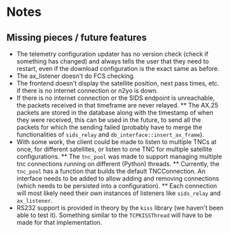 # Notes

## Missing pieces / future features

* The telemetry configuration updater has no version check (check if something has changed) and
always tells the user that they need to restart, even if the download configuration is the exact
same as before.
* The ax_listener doesn't do FCS checking.
* The frontend doesn't display the satellite position, next pass times, etc. if there is no internet connection or n2yo is down.
* If there is no internet connection or the SIDS endpoint is unreachable, the packets received in that timeframe are never relayed.
** The AX.25 packets are stored in the database along with the timestamp of when they were received, this can be used in the future, to send all the packets for which the sending failed (probably have to merge the functionalities of `sids_relay` and `db_interface::insert_ax_frame`).
* With some work, the client could be made to listen to multiple TNCs at once, for different satellites, or listen to one TNC for multiple satellite configurations.
** The `tnc_pool` was made to support managing multiple tnc connections running on different (Python) threads.
** Currently, the `tnc_pool` has a function that builds the default TNCConnection. An interface needs to be added to allow adding and removing connections (which needs to be persisted into a configuration).
** Each connection will most likely need their own instances of listeners like `sids_relay` and `ax_listener`.
* RS232 support is provided in theory by the `kiss` library (we haven't been able to test it). Something similar to the `TCPKISSThread` will have to be made for that implementation.